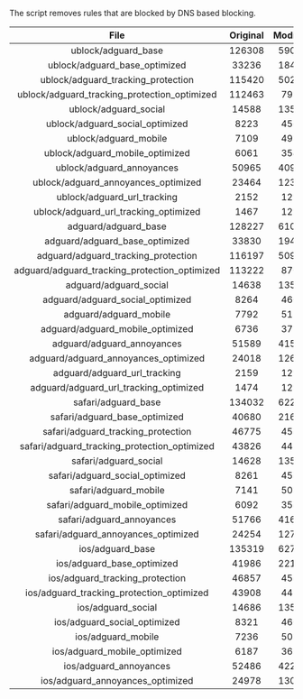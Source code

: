 The script removes rules that are blocked by DNS based blocking.


| File | Original | Modified |
|:----:|:-----:|:-----:|
| ublock/adguard_base | 126308 | 59017 |
| ublock/adguard_base_optimized | 33236 | 18400 |
| ublock/adguard_tracking_protection | 115420 | 50250 |
| ublock/adguard_tracking_protection_optimized | 112463 | 7998 |
| ublock/adguard_social | 14588 | 13517 |
| ublock/adguard_social_optimized | 8223 | 4561 |
| ublock/adguard_mobile | 7109 | 4977 |
| ublock/adguard_mobile_optimized | 6061 | 3549 |
| ublock/adguard_annoyances | 50965 | 40964 |
| ublock/adguard_annoyances_optimized | 23464 | 12382 |
| ublock/adguard_url_tracking | 2152 | 1283 |
| ublock/adguard_url_tracking_optimized | 1467 | 1280 |
| adguard/adguard_base | 128227 | 61001 |
| adguard/adguard_base_optimized | 33830 | 19421 |
| adguard/adguard_tracking_protection | 116197 | 50970 |
| adguard/adguard_tracking_protection_optimized | 113222 | 8705 |
| adguard/adguard_social | 14638 | 13574 |
| adguard/adguard_social_optimized | 8264 | 4604 |
| adguard/adguard_mobile | 7792 | 5155 |
| adguard/adguard_mobile_optimized | 6736 | 3720 |
| adguard/adguard_annoyances | 51589 | 41524 |
| adguard/adguard_annoyances_optimized | 24018 | 12685 |
| adguard/adguard_url_tracking | 2159 | 1290 |
| adguard/adguard_url_tracking_optimized | 1474 | 1287 |
| safari/adguard_base | 134032 | 62269 |
| safari/adguard_base_optimized | 40680 | 21672 |
| safari/adguard_tracking_protection | 46775 | 4575 |
| safari/adguard_tracking_protection_optimized | 43826 | 4432 |
| safari/adguard_social | 14628 | 13558 |
| safari/adguard_social_optimized | 8261 | 4591 |
| safari/adguard_mobile | 7141 | 5014 |
| safari/adguard_mobile_optimized | 6092 | 3580 |
| safari/adguard_annoyances | 51766 | 41626 |
| safari/adguard_annoyances_optimized | 24254 | 12764 |
| ios/adguard_base | 135319 | 62774 |
| ios/adguard_base_optimized | 41986 | 22176 |
| ios/adguard_tracking_protection | 46857 | 4582 |
| ios/adguard_tracking_protection_optimized | 43908 | 4439 |
| ios/adguard_social | 14686 | 13590 |
| ios/adguard_social_optimized | 8321 | 4605 |
| ios/adguard_mobile | 7236 | 5057 |
| ios/adguard_mobile_optimized | 6187 | 3620 |
| ios/adguard_annoyances | 52486 | 42239 |
| ios/adguard_annoyances_optimized | 24978 | 13066 |